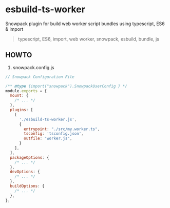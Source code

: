 # esbuild-ts-worker

Snowpack plugin for build web worker script bundles using typescript, ES6 & import

> typescript, ES6, import, web worker, snowpack, esbuild, bundle, js

## HOWTO

1. snowpack.config.js

```js
// Snowpack Configuration File

/** @type {import("snowpack").SnowpackUserConfig } */
module.exports = {
  mount: {
    /* ... */
  },
  plugins: [
    [
      './esbuild-ts-worker.js',
      {
        entrypoint: "./src/my.worker.ts",
        tsconfig: 'tsconfig.json',
        outfile: "worker.js",
      }
    ],
  ],
  packageOptions: {
    /* ... */
  },
  devOptions: {
    /* ... */
  },
  buildOptions: {
    /* ... */
  },
};

```
